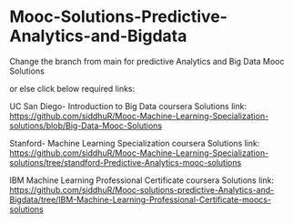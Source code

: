 # Mooc-Solutions-Predictive-Analytics-and-Bigdata

Change the branch from main for predictive Analytics and Big Data Mooc Solutions

or else click below required links:

UC San Diego- Introduction to Big Data coursera Solutions link:
https://github.com/siddhuR/Mooc-Machine-Learning-Specialization-solutions/blob/Big-Data-Mooc-Solutions

Stanford- Machine Learning Specialization coursera Solutions link:
https://github.com/siddhuR/Mooc-Machine-Learning-Specialization-solutions/tree/standford-Predictive-Analytics-mooc-solutions

IBM Machine Learning Professional Certificate coursera Solutions link:
https://github.com/siddhuR/Mooc-solutions-predictive-Analytics-and-Bigdata/tree/IBM-Machine-Learning-Professional-Certificate-moocs-solutions
